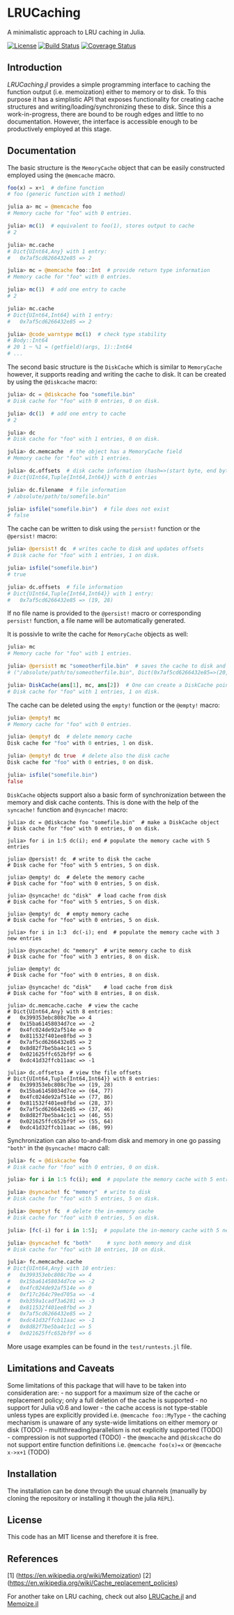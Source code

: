 # LRUCaching

A minimalistic approach to LRU caching in Julia.

[![License](http://img.shields.io/badge/license-MIT-brightgreen.svg?style=flat)](LICENSE.md) 
[![Build Status](https://travis-ci.org/zgornel/LRUCaching.jl.svg?branch=master)](https://travis-ci.org/zgornel/LRUCaching.jl) 
[![Coverage Status](https://coveralls.io/repos/github/zgornel/LRUCaching.jl/badge.svg?branch=master)](https://coveralls.io/github/zgornel/LRUCaching.jl?branch=master)

## Introduction

*LRUCaching.jl* provides a simple programming interface to caching the function output (i.e. memoization) either to memory or to disk. To this purpose it has a simplistic API that exposes functionality for creating cache structures and writing/loading/synchronizing these to disk. Since this a work-in-progress, there are bound to be rough edges and little to no documentation. However, the interface is accessible enough to be productively employed at this stage.



## Documentation

The basic structure is the `MemoryCache` object that can be easily constructed employed using the `@memcache` macro.
```julia
foo(x) = x+1  # define function
# foo (generic function with 1 method)

julia a> mc = @memcache foo
# Memory cache for "foo" with 0 entries.

julia> mc(1)  # equivalent to foo(1), stores output to cache
# 2

julia> mc.cache
# Dict{UInt64,Any} with 1 entry:
#   0x7af5cd6266432e85 => 2

julia> mc = @memcache foo::Int  # provide return type information
# Memory cache for "foo" with 0 entries.

julia> mc(1)  # add one entry to cache
# 2

julia> mc.cache
# Dict{UInt64,Int64} with 1 entry:
#   0x7af5cd6266432e85 => 2

julia> @code_warntype mc(1)  # check type stability
# Body::Int64
# 20 1 ─ %1 = (getfield)(args, 1)::Int64                                                                                                                                                               │
# ...
```

The second basic structure is the `DiskCache` which is similar to `MemoryCache` however, it supports reading and writing the cache to disk. It can be created by using the `@diskcache` macro:
```julia
julia> dc = @diskcache foo "somefile.bin"
# Disk cache for "foo" with 0 entries, 0 on disk.

julia> dc(1)  # add one entry to cache
# 2

julia> dc
# Disk cache for "foo" with 1 entries, 0 on disk.

julia> dc.memcache  # the object has a MemoryCache field
# Memory cache for "foo" with 1 entries.

julia> dc.offsets  # disk cache information (hash=>(start byte, end byte))
# Dict{UInt64,Tuple{Int64,Int64}} with 0 entries

julia> dc.filename  # file information
# /absolute/path/to/somefile.bin"

julia> isfile("somefile.bin")  # file does not exist
# false
```

The cache can be written to disk using the `persist!` function or the `@persist!` macro:
```julia
julia> @persist! dc  # writes cache to disk and updates offsets 
# Disk cache for "foo" with 1 entries, 1 on disk.

julia> isfile("somefile.bin")
# true

julia> dc.offsets  # file information
# Dict{UInt64,Tuple{Int64,Int64}} with 1 entry:
#   0x7af5cd6266432e85 => (19, 28)
```
If no file name is provided to the `@persist!` macro or corresponding `persist!` function, a file name will be automatically generated.

It is possivle to write the cache for `MemoryCache` objects as well:
```julia
julia> mc
# Memory cache for "foo" with 1 entries.

julia> @persist! mc "someotherfile.bin"  # saves the cache to disk and returns a path and file offsets
# ("/absolute/path/to/someotherfile.bin", Dict(0x7af5cd6266432e85=>(20, 29)))

julia> DiskCache(ans[1], mc, ans[2])  # One can create a DiskCache pointing to the file 
# Disk cache for "foo" with 1 entries, 1 on disk.
```

The cache can be deleted using the `empty!` function or the `@empty!` macro:
```julia
julia> @empty! mc
# Memory cache for "foo" with 0 entries.

julia> @empty! dc  # delete memory cache
Disk cache for "foo" with 0 entries, 1 on disk.

julia> @empty! dc true  # delete also the disk cache
Disk cache for "foo" with 0 entries, 0 on disk.

julia> isfile("somefile.bin")
false
```

`DiskCache` objects support also a basic form of synchronization between the memory and disk cache contents. This is done with the help of the `syncache!` function and `@syncache!` macro:
```julia>
julia> dc = @diskcache foo "somefile.bin"  # make a DiskCache object
# Disk cache for "foo" with 0 entries, 0 on disk.

julia> for i in 1:5 dc(i); end # populate the memory cache with 5 entries

julia> @persist! dc  # write to disk the cache
# Disk cache for "foo" with 5 entries, 5 on disk.

julia> @empty! dc  # delete the memory cache
# Disk cache for "foo" with 0 entries, 5 on disk.

julia> @syncache! dc "disk"  # load cache from disk
# Disk cache for "foo" with 5 entries, 5 on disk.

julia> @empty! dc  # empty memory cache 
# Disk cache for "foo" with 0 entries, 5 on disk.

julia> for i in 1:3  dc(-i); end  # populate the memory cache with 3 new entries

julia> @syncache! dc "memory"  # write memory cache to disk
# Disk cache for "foo" with 3 entries, 8 on disk.

julia> @empty! dc
# Disk cache for "foo" with 0 entries, 8 on disk.

julia> @syncache! dc "disk"    # load cache from disk
# Disk cache for "foo" with 8 entries, 8 on disk.

julia> dc.memcache.cache  # view the cache
# Dict{UInt64,Any} with 8 entries:
#   0x399353ebc808c7be => 4
#   0x15ba61458034d7ce => -2
#   0x4fc024de92af514e => 0
#   0x811532f401ee8fbd => 3
#   0x7af5cd6266432e85 => 2
#   0x8d82f7be5ba4c1c1 => 5
#   0x021625ffc652bf9f => 6
#   0xdc41d32ffcb11aac => -1

julia> dc.offsetsa  # view the file offsets
# Dict{UInt64,Tuple{Int64,Int64}} with 8 entries:
#   0x399353ebc808c7be => (19, 28)
#   0x15ba61458034d7ce => (64, 77)
#   0x4fc024de92af514e => (77, 86)
#   0x811532f401ee8fbd => (28, 37)
#   0x7af5cd6266432e85 => (37, 46)
#   0x8d82f7be5ba4c1c1 => (46, 55)
#   0x021625ffc652bf9f => (55, 64)                                                                                                                                                                        
#   0xdc41d32ffcb11aac => (86, 99)                                                                                                                                                                        
```

Synchronization can also to-and-from disk and memory in one go passing `"both"` in the `@syncache!` macro call:
```julia
julia> fc = @diskcache foo
# Disk cache for "foo" with 0 entries, 0 on disk.

julia> for i in 1:5 fc(i); end  # populate the memory cache with 5 entries

julia> @syncache! fc "memory"  # write to disk
# Disk cache for "foo" with 5 entries, 5 on disk.

julia> @empty! fc  # delete the in-memory cache
# Disk cache for "foo" with 0 entries, 5 on disk.

julia> [fc(-i) for i in 1:5];  # populate the in-memory cache with 5 new entries

julia> @syncache! fc "both"     # sync both memory and disk
# Disk cache for "foo" with 10 entries, 10 on disk.

julia> fc.memcache.cache                                                                                                                                                                                
# Dict{UInt64,Any} with 10 entries:                                                                                                                                                                       
#   0x399353ebc808c7be => 4
#   0x15ba61458034d7ce => -2
#   0x4fc024de92af514e => 0
#   0xf17c264c79ed705a => -4
#   0xb359a1cadf3a6281 => -3
#   0x811532f401ee8fbd => 3
#   0x7af5cd6266432e85 => 2
#   0xdc41d32ffcb11aac => -1
#   0x8d82f7be5ba4c1c1 => 5
#   0x021625ffc652bf9f => 6
```
More usage examples can be found in the `test/runtests.jl` file.



## Limitations and Caveats

Some limitations of this package that will have to be taken into consideration are:
    - no support for a maximum size of the cache or replacement policy; only a full deletion of the cache is supported
    - no support for Julia v0.6 and lower
    - the cache access is not type-stable unless types are explicitly provided i.e. `@memcache foo::MyType`
    - the caching mechanism is unaware of any syste-wide limitations on either memory or disk (TODO)
    - multithreading/parallelism is not explicitly supported (TODO)
    - compression is not supported (TODO)
    - the `@memcache` and `@diskcache` do not support entire function definitions i.e. `@memcache foo(x)=x` or `@memcache x->x+1` (TODO)



## Installation

The installation can be done through the usual channels (manually by cloning the repository or installing it though the julia `REPL`).



## License

This code has an MIT license and therefore it is free.



## References

[1] (https://en.wikipedia.org/wiki/Memoization)
[2] (https://en.wikipedia.org/wiki/Cache_replacement_policies)

For another take on LRU caching, check out also [LRUCache.jl](https://github.com/JuliaCollections/LRUCache.jl) and [Memoize.jl](https://github.com/simonster/Memoize.jl)
